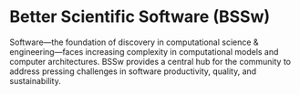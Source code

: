 # Better Scientific Software (BSSw)

Software—the foundation of discovery in computational science & engineering—faces increasing complexity in computational models and computer architectures. BSSw provides a central hub for the community to address pressing challenges in software productivity, quality, and sustainability.

<!---
Slide1 L: ../images/Blog_2401_YIR.png
Slide1 R: ../Articles/Blog/BSSwHighlights2023.md
Slide2 L: ../Articles/WhatIs/WhatIsInclusivity.md
Slide2 R: ../CuratedContent/HowToWriteGitCommit.md
Slide3 L: ../images/Blog2312_SoR.png
Slide3 R: ../Articles/Blog/2023-12-ucsc-sor.md 
Slide4 L: ../images/Blog_2312_SecurityB.png
Slide4 R: ../Articles/Blog/2023-09-secure-sci-software-dev.md
Slide5 L: ../CuratedContent/NationalCyberDirectorRFI.md
Slide5 R: ../CuratedContent/ScalingYourselfSoftwareDeveloper.md
Slide6 L: ../Events/2024-04-s3c-conference.md
Slide6 R: ../Events/hirse-024-2024-01.md
--->

<!---
Note: We have had up to 7 L and R panels in the carousel, even if the current carousel may be shorter.

Caution: Blank line after first comment mark (or before last comment mark) causes build failure.
LCM: Saving for use again later

Slide1 L: ../images/Blog2312_SoR.png
Slide1 R: ../Articles/Blog/2023-12-ucsc-sor.md 
Slide2 L: ../images/Blog_2312_SecurityB.png
Slide2 R: ../Articles/Blog/2023-09-secure-sci-software-dev.md
Slide3 L: ../Articles/Blog/EditorialThanks-2023.md
Slide3 R: ../CuratedContent/NationalCyberDirectorRFI.md
Slide4 L: ../CuratedContent/ScalingYourselfSoftwareDeveloper.md
Slide4 R: ../CuratedContent/SolidDesignPrinciples.md
Slide5 L: ../Events/2024-04-s3c-conference.md
Slide5 R: ../Events/hirse-024-2024-01.md
--->

<!---
[Site Overview](SiteOverview.md)

[Communities Overview](CommunitiesOverview.md)

[Intro to CSE](IntroToCse.md)

[Intro to HPC](IntroToHpc.md)

--->
